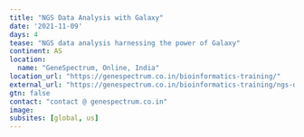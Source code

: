 ```yaml
---
title: "NGS Data Analysis with Galaxy"
date: '2021-11-09'
days: 4
tease: "NGS data analysis harnessing the power of Galaxy"
continent: AS
location:
  name: "GeneSpectrum, Online, India"
location_url: "https://genespectrum.co.in/bioinformatics-training/"
external_url: "https://genespectrum.co.in/bioinformatics-training/ngs-data-analysis-with-galaxy/"
gtn: false
contact: "contact @ genespectrum.co.in"
image: 
subsites: [global, us]
---
```

